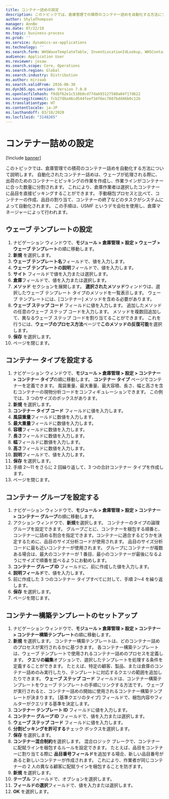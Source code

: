 ```yaml
---
title: コンテナー詰めの設定
description: このトピックでは、倉庫管理での積荷のコンテナー詰めを自動化する方法について説明します。
author: ShylaThompson
manager: AnnBe
ms.date: 07/22/19
ms.topic: business-process
ms.prod: ''
ms.service: dynamics-ax-applications
ms.technology: ''
ms.search.form: WHSWaveTemplateTable, InventLocationIdLookup, WHSContainerType, WHSContainerGroup, WHSContainerizationTable, WHSContainerizationBreak, WHSCreateContainerBreak
audience: Application User
ms.reviewer: josaw
ms.search.scope: Core, Operations
ms.search.region: Global
ms.search.industry: Distribution
ms.author: mirzaab
ms.search.validFrom: 2016-06-30
ms.dyn365.ops.version: Version 7.0.0
ms.openlocfilehash: f9dbf62e1c518b0cd77da693127588a04f17d622
ms.sourcegitcommit: fcb27d6a46cd544feef34f6ec7607bdd46b0c12b
ms.translationtype: HT
ms.contentlocale: ja-JP
ms.lasthandoff: 03/18/2020
ms.locfileid: "3148265"
---
```

# <a name="set-up-containerization"></a>コンテナー詰めの設定

[!include [banner](../../includes/banner.md)]

このトピックでは、倉庫管理での積荷のコンテナー詰めを自動化する方法について説明します。 自動化されたコンテナー詰めは、ウェーブが処理される際に、出荷のためのコンテナーとピッキングの作業を作成し、作業ラインがコンテナーに合った数量に分割されます。 これにより、倉庫作業者は選択したコンテナーに品目を直接ピッキングすることができます。 手動梱包プロセスと比べて、コンテナーの作成、品目の割り当て、コンテナーの終了などのタスクがシステムによって自動化されます。 この手順は、USMF というデモ会社を使用し、倉庫マネージャーによって行われます。


## <a name="set-up-a-wave-template"></a>ウェーブ テンプレートの設定
1. ナビゲーション ウィンドウで、**モジュール > 倉庫管理 > 設定 > ウェーブ > ウェーブ テンプレート**の順に移動します。
2. **新規** を選択します。
3. **ウェーブ テンプレート名**フィールドで、値を入力します。
4. **ウェーブ テンプレートの説明**フィールドで、値を入力します。
5. **サイト** フィールドで値を入力または選択します。
6. **倉庫**フィールドで、値を入力または選択します。
7. **メソッド** セクションを展開します。 **選択されたメソッド**ウィンドウは、選択したウェーブ テンプレート タイプのメソッドを一覧表示します。 ウェーブ テンプレートには、[コンテナー] メソッドを含める必要があります。  
8. **ウェーブ ステップ コード** フィールドに値を入力します。 追加したメソッドの任意のウェーブ ステップ コードを入力します。 メソッドを複数回追加して、異なるウェーブ ステップ コードを割り当てることができます。 これを行うには、**ウェーブのプロセス方法**ページで**このメソッドの反復可能**を選択します。  
9. **保存** を選択します。
10. ページを閉じます。

## <a name="set-up-a-container-type"></a>コンテナー タイプを設定する
1. ナビゲーション ウィンドウで、**モジュール > 倉庫管理 > 設定 > コンテナー > コンテナー タイプ**の順に移動します。 **コンテナー タイプ** ページでコンテナーを定義できます。 風袋重量、最大重量、最大容積、長さ、幅と高さを含むコンテナーの現物分析コードをコンフィギュレーションできます。 この例では、3 つのサイズのボックスがあります。  
2. **新規** を選択します。
3. **コンテナー タイプ コード** フィールドに値を入力します。
4. **風袋重量**フィールドに数値を入力します。
5. **最大重量**フィールドに数値を入力します。
6. **容積**フィールドに数値を入力します。
7. **長さ**フィールドに数値を入力します。
8. **幅**フィールドに数値を入力します。
9. **高さ**フィールドに数値を入力します。
10. **説明**フィールドで、値を入力します。
11. **保存** を選択します。
13. 手順 2～11 をさらに 2 回繰り返して、3 つの合計コンテナー タイプを作成します。
14. ページを閉じます。

## <a name="set-up-a-container-group"></a>コンテナー グループを設定する
1. ナビゲーション ウィンドウで、**モジュール > 倉庫管理 > 設定 > コンテナー > コンテナー グループ**の順に移動します。
2. アクション ウィンドウで、**新規**を選択します。 コンテナーのタイプの論理グループを設定できます。 グループごとに、コンテナーを梱包する順番と、コンテナーに詰める割合を指定できます。コンテナーに適合するどうかを決定するために、品目のサイズ分析コードが使用されます。 品目のサイズ分析コードに最も近いコンテナーが使用されます。 グループにコンテナーが複数ある場合は、最大のコンテナーが 1 番目、最小のコンテナーが最後になるようにサイズで順番を並べるようにお勧めします。    
3. **コンテナー グループ ID** フィールドに、前に作成した値を入力します。
4. **説明フィールド**で、値を入力します。
5. 前に作成した 3 つのコンテナー タイプすべてに対して、手順 2～4 を繰り返します。
6. **保存** を選択します。
7. ページを閉じます。

## <a name="set-up-a-container-build-template"></a>コンテナー構築テンプレートのセットアップ
1. ナビゲーション ウィンドウで、**モジュール > 倉庫管理 > 設定 > コンテナー > コンテナー構築テンプレート**の順に移動します。
2. **新規** を選択します。 コンテナー構築テンプレートは、どのコンテナー詰めのプロセスが実行されるかに基づきます。 各コンテナー構築テンプレートは、ウェーブ テンプレートで使用されるコンテナー詰めのプロセスを定義します。 **クエリの編集**オプションで、選択したテンプレートを処理する条件を定義することができます。 たとえば、特定の顧客、製品、または倉庫のコンテナー詰めのみ実行したり、テンプレートに対応するクエリの範囲を追加したりできます。 **ウェーブ ステップ コード** フィールドは、コンテナー構築テンプレートをウェーブ テンプレートの手順にリンクする方法です。 ウェーブが実行されると、コンテナー詰めの開始に使用されるコンテナー構築テンプレートが決まります。 [基準クエリのタイプ] フィールドで、梱包内容やフィルターがクエリする基準を決定します。 
3. **コンテナー テンプレート ID** フィールドに値を入力します。
4. **コンテナー グループ ID** フィールドで、値を入力または選択します。
5. **ウェーブ ステップ コード** フィールドに値を入力します。
6. **分割ピッキングを許可する**チェック ボックスを選択します。
7. **保存** を選択します。
8. **コンテナー混合制約**を選択します。 混合ロジック ブレークで、コンテナーに配賦ラインを梱包するルールを設定できます。 たとえば、品目をコンテナーに割り当てる際に **品目番号フィールド**を追加する場合、新しい品目番号があると新しいコンテナーが作成されます。 これにより、作業者が同じコンテナーの 2 人の異なる顧客に配賦ラインを梱包することを防ぎます。  
9. **新規** を選択します。
10. **テーブル** フィールドで、オプションを選択します。
11. **フィールドの選択**フィールドで、値を入力または選択します。
12. **OK** を選択します。


